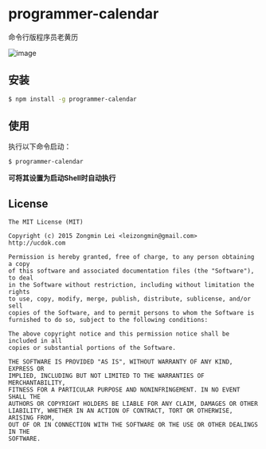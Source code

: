 # programmer-calendar
命令行版程序员老黄历

![image](https://cloud.githubusercontent.com/assets/841625/11815171/8687b8f6-a385-11e5-988f-82d540091eed.png)

## 安装

```bash
$ npm install -g programmer-calendar
```

## 使用

执行以下命令启动：

```bash
$ programmer-calendar
```

**可将其设置为启动Shell时自动执行**

## License

```
The MIT License (MIT)

Copyright (c) 2015 Zongmin Lei <leizongmin@gmail.com>
http://ucdok.com

Permission is hereby granted, free of charge, to any person obtaining a copy
of this software and associated documentation files (the "Software"), to deal
in the Software without restriction, including without limitation the rights
to use, copy, modify, merge, publish, distribute, sublicense, and/or sell
copies of the Software, and to permit persons to whom the Software is
furnished to do so, subject to the following conditions:

The above copyright notice and this permission notice shall be included in all
copies or substantial portions of the Software.

THE SOFTWARE IS PROVIDED "AS IS", WITHOUT WARRANTY OF ANY KIND, EXPRESS OR
IMPLIED, INCLUDING BUT NOT LIMITED TO THE WARRANTIES OF MERCHANTABILITY,
FITNESS FOR A PARTICULAR PURPOSE AND NONINFRINGEMENT. IN NO EVENT SHALL THE
AUTHORS OR COPYRIGHT HOLDERS BE LIABLE FOR ANY CLAIM, DAMAGES OR OTHER
LIABILITY, WHETHER IN AN ACTION OF CONTRACT, TORT OR OTHERWISE, ARISING FROM,
OUT OF OR IN CONNECTION WITH THE SOFTWARE OR THE USE OR OTHER DEALINGS IN THE
SOFTWARE.
```
